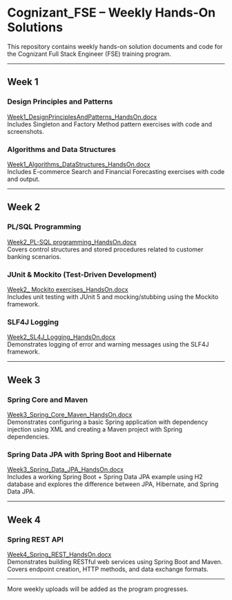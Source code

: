 # Cognizant_FSE – Weekly Hands-On Solutions

This repository contains weekly hands-on solution documents and code for the Cognizant Full Stack Engineer (FSE) training program.

---

## Week 1

### Design Principles and Patterns  
[Week1_DesignPrinciplesAndPatterns_HandsOn.docx](Week1_DesignPrinciplesAndPatterns/Week1_DesignPrinciplesAndPatterns_HandsOn.docx)  
Includes Singleton and Factory Method pattern exercises with code and screenshots.

### Algorithms and Data Structures  
[Week1_Algorithms_DataStructures_HandsOn.docx](Week1_Algorithms_DataStructures/Week1_Algorithms_DataStructures_HandsOn.docx)  
Includes E-commerce Search and Financial Forecasting exercises with code and output.

---

## Week 2

### PL/SQL Programming  
[Week2_PL-SQL programming_HandsOn.docx](Week2_PLSQL_HandsOn/Week2-PL-SQL%20programming_HandsOn.docx)  
Covers control structures and stored procedures related to customer banking scenarios.

### JUnit & Mockito (Test-Driven Development)  
[Week2_ Mockito exercises_HandsOn.docx](Week2_Mockito_HandsOn/Week2-%20Mockito%20exercises_HandsOn.docx)  
Includes unit testing with JUnit 5 and mocking/stubbing using the Mockito framework.

### SLF4J Logging  
[Week2_SL4J_Logging_HandsOn.docx](Week2_SLF4J_Logging_HandsOn/Week2_SL4J_Logging_HandsOn.docx)  
Demonstrates logging of error and warning messages using the SLF4J framework.

---

## Week 3

### Spring Core and Maven  
[Week3_Spring_Core_Maven_HandsOn.docx](Week3_Spring_Core_Maven_HandsOn/Week3_Spring_Core_Maven_HandsOn.docx)  
Demonstrates configuring a basic Spring application with dependency injection using XML and creating a Maven project with Spring dependencies.

### Spring Data JPA with Spring Boot and Hibernate  
[Week3_Spring_Data_JPA_HandsOn.docx](Week3_Spring_Data_JPA_HandsOn/Week3_Spring_Data_JPA_HandsOn.docx)  
Includes a working Spring Boot + Spring Data JPA example using H2 database and explores the difference between JPA, Hibernate, and Spring Data JPA.

---

## Week 4

### Spring REST API  
[Week4_Spring_REST_HandsOn.docx](Week4_Spring_REST_HandsOn/Week4_Spring_REST_HandsOn.docx)  
Demonstrates building RESTful web services using Spring Boot and Maven. Covers endpoint creation, HTTP methods, and data exchange formats.

---

More weekly uploads will be added as the program progresses.
